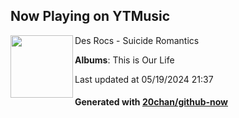 ## Now Playing on YTMusic

[<img align="left" width="100" src="https://lh3.googleusercontent.com/5lp--UF777m4zIe2qhk0gV4b9IGEtwKLRWB8WxF9NSbt5CLryh7stpzBN5lqmBJy66yC1zmdll3wBTc">](https://music.youtube.com/watch?v=wjA4C1uJk10)

Des Rocs - Suicide Romantics

**Albums**: This is Our Life

Last updated at 05/19/2024 21:37

#### Generated with [20chan/github-now](https://github.com/20chan/github-now)


<!--
**20chan/20chan** is a ✨ _special_ ✨ repository because its `README.md` (this file) appears on your GitHub profile.

Here are some ideas to get you started:

- 🔭 I’m currently working on ...
- 🌱 I’m currently learning ...
- 👯 I’m looking to collaborate on ...
- 🤔 I’m looking for help with ...
- 💬 Ask me about ...
- 📫 How to reach me: ...
- 😄 Pronouns: ...
- ⚡ Fun fact: ...
-->
